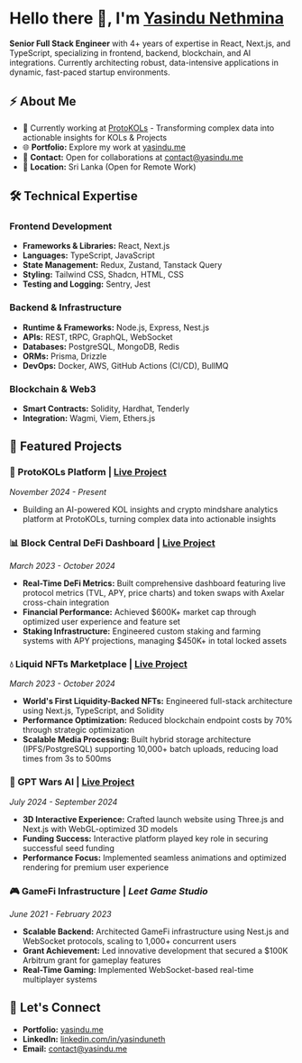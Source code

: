 # Hello there 👋, I'm [Yasindu Nethmina](https://www.yasindu.me)

**Senior Full Stack Engineer** with 4+ years of expertise in React, Next.js, and TypeScript, specializing in frontend, backend, blockchain, and AI integrations. Currently architecting robust, data-intensive applications in dynamic, fast-paced startup environments.

## ⚡️ About Me

- 🚀 Currently working at [ProtoKOLs](https://www.protokols.io) - Transforming complex data into actionable insights for KOLs & Projects
- 🌐 **Portfolio:** Explore my work at [yasindu.me](https://www.yasindu.me)
- 📧 **Contact:** Open for collaborations at contact@yasindu.me
- 📍 **Location:** Sri Lanka (Open for Remote Work)

## 🛠️ Technical Expertise

### **Frontend Development**
- **Frameworks & Libraries:** React, Next.js
- **Languages:** TypeScript, JavaScript
- **State Management:** Redux, Zustand, Tanstack Query
- **Styling:** Tailwind CSS, Shadcn, HTML, CSS
- **Testing and Logging:** Sentry, Jest

### **Backend & Infrastructure**
- **Runtime & Frameworks:** Node.js, Express, Nest.js
- **APIs:** REST, tRPC, GraphQL, WebSocket
- **Databases:** PostgreSQL, MongoDB, Redis
- **ORMs:** Prisma, Drizzle
- **DevOps:** Docker, AWS, GitHub Actions (CI/CD), BullMQ

### **Blockchain & Web3**
- **Smart Contracts:** Solidity, Hardhat, Tenderly
- **Integration:** Wagmi, Viem, Ethers.js

## 🚀 Featured Projects

### **💎 ProtoKOLs Platform** | [Live Project](https://www.protokols.io)
*November 2024 - Present*

- Building an AI-powered KOL insights and crypto mindshare analytics platform at ProtoKOLs, turning complex data into actionable insights

### **📊 Block Central DeFi Dashboard** | [Live Project](https://app.blockcentral.io)
*March 2023 - October 2024*

- **Real-Time DeFi Metrics:** Built comprehensive dashboard featuring live protocol metrics (TVL, APY, price charts) and token swaps with Axelar cross-chain integration
- **Financial Performance:** Achieved $600K+ market cap through optimized user experience and feature set
- **Staking Infrastructure:** Engineered custom staking and farming systems with APY projections, managing $450K+ in total locked assets

### **💧 Liquid NFTs Marketplace** | [Live Project](https://liquidnfts.finance/)
*March 2023 - October 2024*

- **World's First Liquidity-Backed NFTs:** Engineered full-stack architecture using Next.js, TypeScript, and Solidity
- **Performance Optimization:** Reduced blockchain endpoint costs by 70% through strategic optimization
- **Scalable Media Processing:** Built hybrid storage architecture (IPFS/PostgreSQL) supporting 10,000+ batch uploads, reducing load times from 3s to 500ms

### **🤖 GPT Wars AI** | [Live Project](https://www.gptwars.ai)
*July 2024 - September 2024*

- **3D Interactive Experience:** Crafted launch website using Three.js and Next.js with WebGL-optimized 3D models
- **Funding Success:** Interactive platform played key role in securing successful seed funding
- **Performance Focus:** Implemented seamless animations and optimized rendering for premium user experience

### **🎮 GameFi Infrastructure** | *Leet Game Studio*
*June 2021 - February 2023*

- **Scalable Backend:** Architected GameFi infrastructure using Nest.js and WebSocket protocols, scaling to 1,000+ concurrent users
- **Grant Achievement:** Led innovative development that secured a $100K Arbitrum grant for gameplay features
- **Real-Time Gaming:** Implemented WebSocket-based real-time multiplayer systems

## 🤝 Let's Connect

- **Portfolio:** [yasindu.me](https://www.yasindu.me)
- **LinkedIn:** [linkedin.com/in/yasinduneth](https://www.linkedin.com/in/yasinduneth)
- **Email:** contact@yasindu.me
